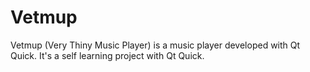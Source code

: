 Vetmup
======

Vetmup (Very Thiny Music Player) is a music player developed with Qt Quick. It's a self learning project with Qt Quick.
